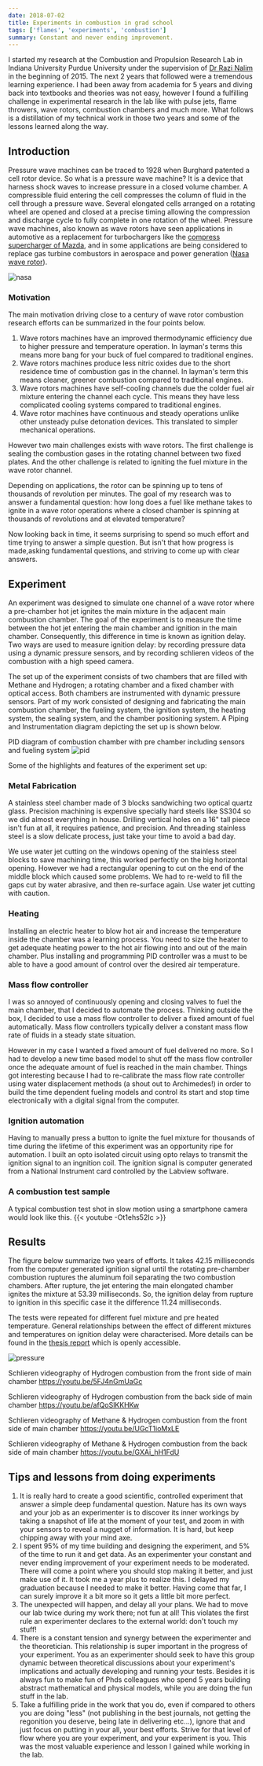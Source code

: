 ```yaml
---
date: 2018-07-02
title: Experiments in combustion in grad school
tags: ['flames', 'experiments', 'combustion']
summary: Constant and never ending improvement.
---
```


I started my research at the Combustion and Propulsion Research Lab in Indiana University Purdue University under the supervision of [Dr Razi Nalim](https://et.iupui.edu/people/mnalim) in the beginning of 2015. The next 2 years that followed were a tremendous learning experience. I had been away from academia for 5 years and diving back into textbooks and theories was not easy, however I found a fulfilling challenge in experimental research in the lab like with pulse jets, flame throwers, wave rotors, combustion chambers and much more. What follows is a distillation of my technical work in those two years and some of the lessons learned along the way.

## Introduction

Pressure wave machines can be traced to 1928 when Burghard patented a cell rotor device. So what is a pressure wave machine? It is a device that harness shock waves to increase pressure in a closed volume chamber. A compressible fluid entering the cell compresses the column of fluid in the cell through a pressure wave. Several elongated cells arranged on a rotating wheel are opened and closed at a precise timing allowing the compression and discharge cycle to fully complete in one rotation of the wheel. Pressure wave machines, also known as wave rotors have seen applications in automotive as a replacement for turbochargers like the [compress supercharger of Mazda](https://en.wikipedia.org/wiki/Pressure_wave_supercharger), and in some applications are being considered to replace gas turbine combustors in aerospace and power generation ([Nasa wave rotor](https://www.grc.nasa.gov/WWW/cdtb/projects/waverotor/index.html)).

![nasa](/static/images/4portwaverotor.jpg)

### Motivation

The main motivation driving close to a century of wave rotor combustion research efforts can be summarized in the four points below.

1. Wave rotors machines have an improved thermodynamic efficiency due to higher pressure and temperature operation. In layman's terms this means more bang for your buck of fuel compared to traditional engines.
2. Wave rotors machines produce less nitric oxides due to the short residence time of combustion gas in the channel. In layman's term this means cleaner, greener combustion compared to traditional engines.
3. Wave rotors machines have self-cooling channels due the colder fuel air mixture entering the channel each cycle. This means they have less complicated cooling systems compared to traditional engines.
4. Wave rotor machines have continuous and steady operations unlike other unsteady pulse detonation devices. This translated to simpler mechanical operations.

However two main challenges exists with wave rotors. The first challenge is sealing the combustion gases in the rotating channel between two fixed plates. And the other challenge is related to igniting the fuel mixture in the wave rotor channel.

Depending on applications, the rotor can be spinning up to tens of thousands of revolution per minutes. The goal of my research was to answer a fundamental question: how long does a fuel like methane takes to ignite in a wave rotor operations where a closed chamber is spinning at thousands of revolutions and at elevated temperature?

Now looking back in time, it seems surprising to spend so much effort and time trying to answer a simple question. But isn't that how progress is made,asking fundamental questions, and striving to come up with clear answers.

## Experiment

An experiment was designed to simulate one channel of a wave rotor where a pre-chamber hot jet ignites the main mixture in the adjacent main combustion chamber. The goal of the experiment is to measure the time between the hot jet entering the main chamber and ignition in the main chamber. Consequently, this difference in time is known as ignition delay. Two ways are used to measure ignition delay: by recording pressure data using a dynamic pressure sensors, and by recording schlieren videos of the combustion with a high speed camera.

The set up of the experiment consists of two chambers that are filled with Methane and Hydrogen; a rotating chamber and a fixed chamber with optical access. Both chambers are instrumented with dynamic pressure sensors. Part of my work consisted of designing and fabricating the main combustion chamber, the fueling system, the ignition system, the heating system, the sealing system, and the chamber positioning system. A Piping and Instrumentation diagram depicting the set up is shown below.

PID diagram of combustion chamber with pre chamber including sensors and fueling system
![pid](/static/images/pid.png)

Some of the highlights and features of the experiment set up:

### Metal Fabrication

A stainless steel chamber made of 3 blocks sandwiching two optical quartz glass. Precision machining is expensive specially hard steels like SS304 so we did almost everything in house. Drilling vertical holes on a 16" tall piece isn't fun at all, it requires patience, and precision. And threading stainless steel is a slow delicate process, just take your time to avoid a bad day.

We use water jet cutting on the windows opening of the stainless steel blocks to save machining time, this worked perfectly on the big horizontal opening. However we had a rectangular opening to cut on the end of the middle block which caused some problems. We had to re-weld to fill the gaps cut by water abrasive, and then re-surface again. Use water jet cutting with caution.

### Heating

Installing an electric heater to blow hot air and increase the temperature inside the chamber was a learning process. You need to size the heater to get adequate heating power to the hot air flowing into and out of the main chamber. Plus installing and programming PID controller was a must to be able to have a good amount of control over the desired air temperature.

### Mass flow controller

I was so annoyed of continuously opening and closing valves to fuel the main chamber, that I decided to automate the process. Thinking outside the box, I decided to use a mass flow controller to deliver a fixed amount of fuel automatically. Mass flow controllers typically deliver a constant mass flow rate of fluids in a steady state situation.

However in my case I wanted a fixed amount of fuel delivered no more. So I had to develop a new time based model to shut off the mass flow controller once the adequate amount of fuel is reached in the main chamber. Things got interesting because I had to re-calibrate the mass flow rate controller using water displacement methods (a shout out to Archimedes!) in order to build the time dependent fueling models and control its start and stop time electronically with a digital signal from the computer.

### Ignition automation

Having to manually press a button to ignite the fuel mixture for thousands of time during the lifetime of this experiment was an opportunity ripe for automation. I built an opto isolated circuit using opto relays to transmit the ignition signal to an ingnition coil. The ignition signal is computer generated from a National Instrument card controlled by the Labview software.

### A combustion test sample

A typical combustion test shot in slow motion using a smartphone camera would look like this.
{{< youtube -Ot1ehs52Ic >}}

## Results

The figure below summarize two years of efforts. It takes 42.15 milliseconds from the computer generated ignition signal until the rotating pre-chamber combustion ruptures the aluminum foil separating the two combustion chambers. After rupture, the jet entering the main elongated chamber ignites the mixture at 53.39 milliseconds. So, the ignition delay from rupture to ignition in this specific case it the difference 11.24 milliseconds.

The tests were repeated for different fuel mixture and pre heated temperature. General relationships between the effect of different mixtures and temperatures on ignition delay were characterised. More details can be found in the [thesis report](https://docs.lib.purdue.edu/dissertations/AAI10615574/) which is openly accessible.

![pressure](/static/images/pressure.png)

Schlieren videography of Hydrogen combustion from the front side of main chamber
https://youtu.be/5FJ4nGmUaGc

Schlieren videography of Hydrogen combustion from the back side of main chamber
https://youtu.be/afQoSlKKHKw

Schlieren videography of Methane & Hydrogen combustion from the front side of main chamber
https://youtu.be/UGcT1ioMxLE

Schlieren videography of Methane & Hydrogen combustion from the back side of main chamber
https://youtu.be/GXAi_hH1FdU

## Tips and lessons from doing experiments

1. It is really hard to create a good scientific, controlled experiment that answer a simple deep fundamental question. Nature has its own ways and your job as an experimenter is to discover its inner workings by taking a snapshot of life at the moment of your test, and zoom in with your sensors to reveal a nugget of information. It is hard, but keep chipping away with your mind axe.
2. I spent 95% of my time building and designing the experiment, and 5% of the time to run it and get data.
   As an experimenter your constant and never ending improvement of your experiment needs to be moderated. There will come a point where you should stop making it better, and just make use of it. It took me a year plus to realize this. I delayed my graduation because I needed to make it better. Having come that far, I can surely improve it a bit more so it gets a little bit more perfect.
3. The unexpected will happen, and delay all your plans. We had to move our lab twice during my work there; not fun at all! This violates the first rule an experimenter declares to the external world: don't touch my stuff!
4. There is a constant tension and synergy between the experimenter and the theoretician. This relationship is super important in the progress of your experiment. You as an experimenter should seek to have this group dynamic between theoretical discussions about your experiment's implications and actually developing and running your tests. Besides it is always fun to make fun of Phds colleagues who spend 5 years building abstract mathematical and physical models, while you are doing the fun stuff in the lab.
5. Take a fulfilling pride in the work that you do, even if compared to others you are doing "less" (not publishing in the best journals, not getting the regonition you deserve, being late in delivering etc...), ignore that and just focus on putting in your all, your best efforts. Strive for that level of flow where you are your experiment, and your experiment is you. This was the most valuable experience and lesson I gained while working in the lab.
